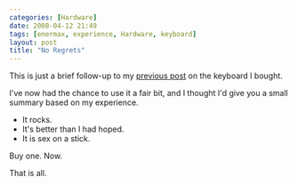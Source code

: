 ```yaml
---
categories: [Hardware]
date: 2008-04-12 21:49
tags: [enermax, experience, Hardware, keyboard]
layout: post
title: "No Regrets"
---
```

This is just a brief follow-up to my <a href="/posts/another-new-keyboard/" title="Another New Keyboard">previous post</a> on the keyboard I bought.

I've now had the chance to use it a fair bit, and I thought I'd give you a small summary based on my experience.
<ul><li>It rocks.</li>
<li>It's better than I had hoped.</li>
<li>It is sex on a stick.</li></ul>
Buy one. Now.

That is all.

